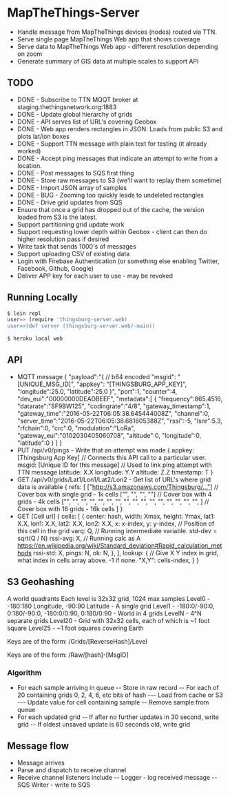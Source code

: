 
# MapTheThings-Server

- Handle message from MapTheThings devices (nodes) routed via TTN.
- Serve single page MapTheThings Web app that shows coverage
- Serve data to MapTheThings Web app - different resolution depending on zoom
- Generate summary of GIS data at multiple scales to support API

## TODO
- DONE - Subscribe to TTN MQQT broker at staging.thethingsnetwork.org:1883
- DONE - Update global hierarchy of grids
- DONE - API serves list of URL's covering Geobox
- DONE - Web app renders rectangles in JSON: Loads from public S3 and plots lat/lon boxes
- DONE - Support TTN message with plain text for testing (it already worked)
- DONE - Accept ping messages that indicate an attempt to write from a location.
- DONE - Post messages to SQS first thing
- DONE - Store raw messages to S3 (we'll want to replay them sometime)
- DONE - Import JSON array of samples
- DONE - BUG - Zooming too quickly leads to undeleted rectangles
- DONE - Drive grid updates from SQS
- Ensure that once a grid has dropped out of the cache, the version loaded from S3 is the latest.
- Support partitioning grid update work
- Support requesting lower depth within Geobox - client can then do higher resolution pass if desired
- Write task that sends 1000's of messages
- Support uploading CSV of existing data
- Login with Firebase Authentication (or something else enabling Twitter, Facebook, Github, Google)
- Deliver APP key for each user to use - may be revoked

## Running Locally

```sh
$ lein repl
user=> (require 'thingsburg-server.web)
user=>(def server (thingsburg-server.web/-main))
```

```sh
$ heroku local web
```

## API
- MQTT message
{
  "payload":"{ // b64 encoded
    "msgid": "[UNIQUE_MSG_ID]",
    "appkey": "[THINGSBURG_APP_KEY]",
    "longitude":25.0,
    "latitude":25.0
  }",
  "port":1,
  "counter":4,
  "dev_eui":"00000000DEADBEEF",
  "metadata":[
    {
      "frequency":865.4516,
      "datarate":"SF9BW125",
      "codingrate":"4/8",
      "gateway_timestamp":1,
      "gateway_time":"2016-05-22T06:05:38.645444008Z",
      "channel":0,
      "server_time":"2016-05-22T06:05:38.681605388Z",
      "rssi":-5,
      "lsnr":5.3,
      "rfchain":0,
      "crc":0,
      "modulation":"LoRa",
      "gateway_eui":"0102030405060708",
      "altitude":0,
      "longitude":0,
      "latitude":0
    }
  ]
}
- PUT /api/v0/pings - Write that an attempt was made
{
  appkey: [Thingsburg App Key] // Connects this API call to a particular user.
  msgid: [Unique ID for this message] // Used to link ping attempt with TTN message
  latitude: X.X
  longitude: Y.Y
  altitude: Z.Z
  timestamp: T
}
- GET /api/v0/grids/Lat1/Lon1/Lat2/Lon2 - Get list of URL's where grid data is available
{
  refs: [
    ["http://s3.amazonaws.com/Thingsburg/..."]  // Cover box with single grid - 1k cells
    ["", "", "", ""]                            // Cover box with 4 grids - 4k cells
    ["", "", "", "", "", "", "", "", "", "", "", "", "", "", "", "", ] // Cover box with 16 grids - 16k cells
  ]
}
- GET [Cell url]
{
  cells: [
    {
      center: hash,
      width: Xmax, height: Ymax,
      lat1: X.X, lon1: X.X,
      lat2: X.X, lon2: X.X,
      x: x-index, y: y-index, // Position of this cell in the grid
      varq: Q, // Running intermediate variable. std-dev = sqrt(Q / N)
      rssi-avg: X, // Running calc as A https://en.wikipedia.org/wiki/Standard_deviation#Rapid_calculation_methods
      rssi-std: X,
      pings: N,
      ok: N,
    },
  ],
  lookup: { // Give X Y index in grid, what index in cells array above. -1 if none.
    "X,Y": cells-index,
  }
}

## S3 Geohashing
A world quadrants
Each level is 32x32 grid, 1024 max samples
Level0 - -180:180 Longitude, -90:90 Latitude - A single grid
Level1 - -180:0/-90:0, 0:180/-90:0, -180:0/0:90, 0:180/0:90 - World in 4 grids
LevelN - 4^N separate grids
Level20 - Grid with 32x32 cells, each of which is ~1 foot square
Level25 - ~1 foot squares covering Earth

Keys are of the form: /Grids/[ReverseHash]/Level

Keys are of the form: /Raw/[hash]-[MsgID]

### Algorithm
- For each sample arriving in queue
-- Store in raw record
-- For each of 20 containing grids 0, 2, 4, 6, etc bits of hash
--- Load from cache or S3
--- Update value for cell containing sample
-- Remove sample from queue
- For each updated grid
-- If after no further updates in 30 second, write grid
-- If oldest unsaved update is 60 seconds old, write grid

## Message flow
- Message arrives
- Parse and dispatch to receive channel
- Receive channel listeners include
-- Logger - log received message
-- SQS Writer - write to SQS
